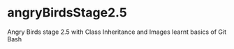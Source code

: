 # angryBirdsStage2.5
Angry Birds stage 2.5 with Class Inheritance and Images
learnt basics of Git Bash
